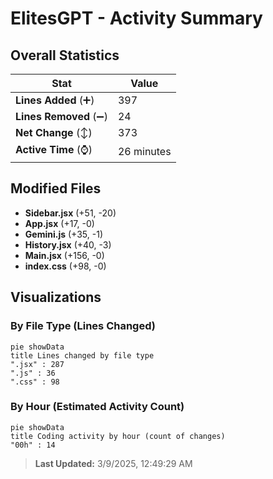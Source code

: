 # ElitesGPT - Activity Summary 

## Overall Statistics

| Stat                   | Value                                                             |
| ---------------------- | ----------------------------------------------------------------- |
| **Lines Added** (➕)   | 397                                          |
| **Lines Removed** (➖) | 24                                        |
| **Net Change** (↕)    | 373                |
| **Active Time** (⌚)   | 26 minutes |


## Modified Files
- **Sidebar.jsx** (+51, -20)
- **App.jsx** (+17, -0)
- **Gemini.js** (+35, -1)
- **History.jsx** (+40, -3)
- **Main.jsx** (+156, -0)
- **index.css** (+98, -0)

## Visualizations

### By File Type (Lines Changed)

```mermaid
pie showData
title Lines changed by file type
".jsx" : 287
".js" : 36
".css" : 98
```

### By Hour (Estimated Activity Count)

```mermaid
pie showData
title Coding activity by hour (count of changes)
"00h" : 14
```


> **Last Updated:** 3/9/2025, 12:49:29 AM